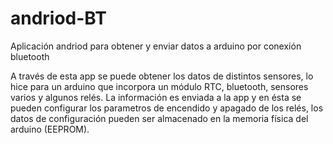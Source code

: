 # andriod-BT
Aplicación andriod para obtener y enviar datos a arduino por conexión bluetooth

A través de esta app se puede obtener los datos de distintos sensores, lo hice para un arduino que incorpora un módulo RTC, bluetooth, sensores varios y algunos relés.
La información es enviada a la app y en ésta se pueden configurar los parametros de encendido y apagado  de los relés, los datos de configuración pueden ser almacenado en la memoria física del arduino (EEPROM).


